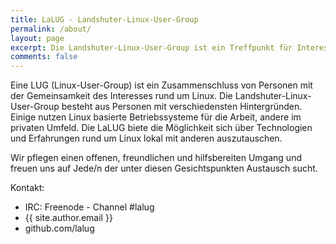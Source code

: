 ```yaml
---
title: LaLUG - Landshuter-Linux-User-Group
permalink: /about/
layout: page
excerpt: Die Landshuter-Linux-User-Group ist ein Treffpunkt für Interessierte rund um das Thema Linux
comments: false
---
```


Eine LUG (Linux-User-Group) ist ein Zusammenschluss von Personen mit der Gemeinsamkeit des Interesses rund um Linux.
Die Landshuter-Linux-User-Group besteht aus Personen mit verschiedensten Hintergründen. Einige nutzen Linux basierte Betriebssysteme für die Arbeit, andere im privaten Umfeld. Die LaLUG biete die Möglichkeit sich über Technologien und Erfahrungen rund um Linux lokal mit anderen auszutauschen. 

Wir pflegen einen offenen, freundlichen und hilfsbereiten Umgang und freuen uns auf Jede/n der unter diesen Gesichtspunkten Austausch sucht.

Kontakt: 


- IRC: Freenode - Channel #lalug
- {{ site.author.email }}
- github.com/lalug
